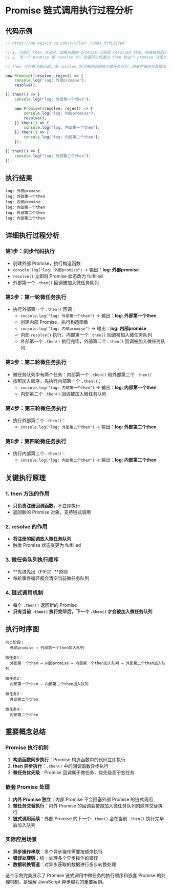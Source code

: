 # Promise 链式调用执行过程分析

## 代码示例

```javascript
// https://mp.weixin.qq.com/s/vFluh-_5ou0a_PnfLZacpA

// 1. 当执行 then 方法时，如果前面的 promise 已经是 resolved 状态，则直接将回调放入微任务队列中
// 2. 当一个 promise 被 resolve 时，会遍历之前通过 then 给这个 promise 注册的所有回调，将它们依次放入微任务队列中

// then 只负责注册回调，由 resolve 将注册的回调放入微任务队列，由事件循环将其取出并执行

new Promise((resolve, reject) => {
    console.log("log: 外部promise");
    resolve();

}).then(() => {
    console.log("log: 外部第一个then");

    new Promise((resolve, reject) => {
        console.log("log: 内部promise");
        resolve();
    }).then(() => {
        console.log("log: 内部第一个then");
    }).then(() => {
        console.log("log: 内部第二个then");
    });

}).then(() => {
    console.log("log: 外部第二个then");
});
```

## 执行结果

```
log: 外部promise
log: 外部第一个then
log: 内部promise
log: 内部第一个then
log: 外部第二个then
log: 内部第二个then
```

## 详细执行过程分析

### 第1步：同步代码执行
- 创建外部 Promise，执行构造函数
- `console.log("log: 外部promise")` → 输出：**log: 外部promise**
- `resolve()` 立即将 Promise 状态改为 fulfilled
- 外部第一个 `.then()` 回调被加入微任务队列

### 第2步：第一轮微任务执行
- 执行外部第一个 `.then()` 回调：
  - `console.log("log: 外部第一个then")` → 输出：**log: 外部第一个then**
  - 创建内部 Promise，执行构造函数
  - `console.log("log: 内部promise")` → 输出：**log: 内部promise**
  - 内部 `resolve()` 执行，内部第一个 `.then()` 回调被加入微任务队列
  - 外部第一个 `.then()` 执行完毕，外部第二个 `.then()` 回调被加入微任务队列

### 第3步：第二轮微任务执行
- 微任务队列中有两个任务：内部第一个 `.then()` 和外部第二个 `.then()`
- 按照加入顺序，先执行内部第一个 `.then()`：
  - `console.log("log: 内部第一个then")` → 输出：**log: 内部第一个then**
  - 内部第二个 `.then()` 回调被加入微任务队列

### 第4步：第三轮微任务执行
- 执行外部第二个 `.then()`：
  - `console.log("log: 外部第二个then")` → 输出：**log: 外部第二个then**

### 第5步：第四轮微任务执行
- 执行内部第二个 `.then()`：
  - `console.log("log: 内部第二个then")` → 输出：**log: 内部第二个then**

## 关键执行原理

### 1. then 方法的作用
- **只负责注册回调函数**，不立即执行
- 返回新的 Promise 对象，支持链式调用

### 2. resolve 的作用
- **将注册的回调放入微任务队列**
- 触发 Promise 状态变更为 fulfilled

### 3. 微任务队列执行顺序
- **先进先出（FIFO）**原则
- 每轮事件循环都会清空当前微任务队列

### 4. 链式调用机制
- 每个 `.then()` 返回新的 Promise
- **只有当前 `.then()` 执行完毕后，下一个 `.then()` 才会被加入微任务队列**

## 执行时序图

```
同步阶段：
  外部promise → 外部第一个then加入队列

微任务1：
  外部第一个then → 内部promise → 内部第一个then加入队列 → 外部第二个then加入队列

微任务2：
  内部第一个then → 内部第二个then加入队列

微任务3：
  外部第二个then

微任务4：
  内部第二个then
```

## 重要概念总结

### Promise 执行机制
1. **构造函数同步执行**：Promise 构造函数中的代码立即执行
2. **then 异步执行**：`.then()` 中的回调函数异步执行
3. **微任务优先级**：Promise 回调属于微任务，优先级高于宏任务

### 嵌套 Promise 处理
1. **内外 Promise 独立**：内部 Promise 不会阻塞外部 Promise 的链式调用
2. **微任务交替执行**：内外 Promise 的回调会按照加入微任务队列的顺序交替执行
3. **链式调用延续**：外部 Promise 的下一个 `.then()` 会在当前 `.then()` 执行完毕后加入队列

### 实际应用场景
- **异步操作串联**：多个异步操作需要按顺序执行
- **错误处理链**：统一处理多个异步操作的错误
- **数据转换管道**：对异步获取的数据进行多步转换处理

这个示例完美展示了 Promise 链式调用中微任务的执行顺序和嵌套 Promise 的处理机制，是理解 JavaScript 异步编程的重要案例。